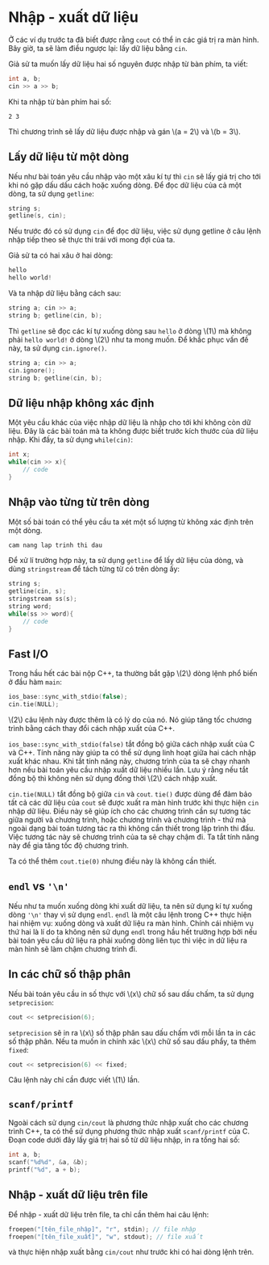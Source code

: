 # Nhập - xuất dữ liệu

Ở các ví dụ trước ta đã biết được rằng `cout` có thể in các giá trị ra màn hình. Bây giờ, ta sẽ làm điều ngược lại: lấy dữ liệu bằng `cin`.

Giả sử ta muốn lấy dữ liệu hai số nguyên được nhập từ bàn phím, ta viết:

```C++
int a, b;
cin >> a >> b;
```

Khi ta nhập từ bàn phím hai số:

```
2 3
```

Thì chương trình sẽ lấy dữ liệu được nhập và gán \\(a = 2\\) và \\(b = 3\\).

## Lấy dữ liệu từ một dòng

Nếu như bài toán yêu cầu nhập vào một xâu kí tự thì `cin` sẽ lấy giá trị cho tới khi nó gặp dấu dấu cách hoặc xuống dòng. Để đọc dữ liệu của cả một dòng, ta sử dụng `getline`:

```C++
string s;
getline(s, cin);
```

Nếu trước đó có sử dụng `cin` để đọc dữ liệu, việc sử dụng getline ở câu lệnh nhập tiếp theo sẽ thực thi trái với mong đợi của ta.

Giả sử ta có hai xâu ở hai dòng:

```C++
hello
hello world!
``` 

Và ta nhập dữ liệu bằng cách sau:

```C++
string a; cin >> a;
string b; getline(cin, b);
```

Thì `getline` sẽ đọc các kí tự xuống dòng sau `hello` ở dòng \\(1\\) mà không phải `hello world!` ở dòng \\(2\\) như ta mong muốn. Để khắc phục vấn đề này, ta sử dụng `cin.ignore()`.

```C++
string a; cin >> a;
cin.ignore();
string b; getline(cin, b);
```

## Dữ liệu nhập không xác định

Một yêu cầu khác của việc nhập dữ liệu là nhập cho tới khi không còn dữ liệu. Đây là các bài toán mà ta không được biết trước kích thước của dữ liệu nhập. Khi đấy, ta sử dụng `while(cin)`:

```C++
int x;
while(cin >> x){
	// code
}
```

## Nhập vào từng từ trên dòng

Một số bài toán có thể yêu cầu ta xét một số lượng từ không xác định trên một dòng. 

```C++
cam nang lap trinh thi dau
```

Để xử lí trường hợp này, ta sử dụng `getline` để lấy dữ liệu của dòng, và dùng `stringstream` để tách từng từ có trên dòng ấy:

```C++
string s;
getline(cin, s);
stringstream ss(s);
string word;
while(ss >> word){
	// code
}
```

## Fast I/O

Trong hầu hết các bài nộp C++, ta thường bắt gặp \\(2\\) dòng lệnh phổ biến ở đầu hàm `main`:

```C++
ios_base::sync_with_stdio(false);
cin.tie(NULL);
```

\\(2\\) câu lệnh này được thêm là có lý do của nó. Nó giúp tăng tốc chương trình bằng cách thay đổi cách nhập xuất của C++.

`ios_base::sync_with_stdio(false)` tắt đồng bộ giữa cách nhập xuất của C và C++. Tính năng này giúp ta có thể sử dụng linh hoạt giữa hai cách nhập xuất khác nhau. Khi tắt tính năng này, chương trình của ta sẽ chạy nhanh hơn nếu bài toán yêu cầu nhập xuất dữ liệu nhiều lần. Lưu ý rằng nếu tắt đồng bộ thì không nên sử dụng đồng thời \\(2\\) cách nhập xuất.

`cin.tie(NULL)` tắt  đồng bộ giữa `cin` và `cout`. `tie()` được dùng để đảm bảo tất cả các dữ liệu của `cout` sẽ được xuất ra màn hình trước khi thực hiện `cin` nhập dữ liệu. Điều này sẽ giúp ích cho các chương trình cần sự tương tác giữa người và chương trình, hoặc chương trình và chương trình - thứ mà ngoài dạng bài toán tương tác ra thì không cần thiết trong lập trình thi đấu. Việc tương tác này sẽ chương trình của ta sẽ chạy chậm đi. Ta tắt tính năng này để gia tăng tốc độ chương trình.

Ta có thể thêm `cout.tie(0)` nhưng điều này là không cần thiết.

## `endl` vs `'\n'`

Nếu như ta muốn xuống dòng khi xuất dữ liệu, ta nên sử dụng kí tự xuống dòng `'\n'` thay vì sử dụng `endl`. `endl` là một câu lệnh trong C++ thực hiện hai nhiệm vụ: xuống dòng và xuất dữ liệu ra màn hình. Chính cái nhiệm vụ thứ hai là lí do ta không nên sử dụng `endl` trong hầu hết trường hợp bởi nếu bài toán yêu cầu dữ liệu ra phải xuống dòng liên tục thì việc in dữ liệu ra màn hình sẽ làm chậm chương trình đi.

## In các chữ số thập phân

Nếu bài toán yêu cầu in số thực với \\(x\\) chữ số sau dấu chấm, ta sử dụng `setprecision`:

```C++
cout << setprecision(6);
```

`setprecision` sẽ in ra \\(x\\) số thập phân sau dấu chấm với mỗi lần ta in các số thập phân. Nếu ta muốn in chính xác \\(x\\) chữ số sau dấu phẩy, ta thêm `fixed`:

```C++
cout << setprecision(6) << fixed;
```

Câu lệnh này chỉ cần được viết \\(1\\) lần.

## `scanf/printf`

Ngoài cách sử dụng `cin/cout` là phương thức nhập xuất cho các chương trình C++, ta có thể sử dụng phương thức nhập xuất `scanf/printf` của C. Đoạn code dưới đây lấy giá trị hai số từ dữ liệu nhập, in ra tổng hai số:

```C++
int a, b;
scanf("%d%d", &a, &b);
printf("%d", a + b);
```

## Nhập - xuất dữ liệu trên file

Để nhập - xuất dữ liệu trên file, ta chỉ cần thêm hai câu lệnh:

```C++
froepen("[tên_file_nhập]", "r", stdin); // file nhập
froepen("[tên_file_xuất]", "w", stdout); // file xuất
```

và thực hiện nhập xuất bằng `cin/cout` như trước khi có hai dòng lệnh trên.